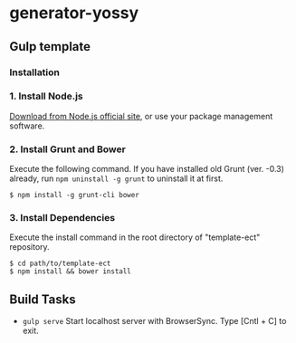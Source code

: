 # generator-yossy

## Gulp template

### Installation

### 1. Install Node.js
[Download from Node.js official site](http://nodejs.org/), or use your package management software.

### 2. Install Grunt and Bower
Execute the following command.
If you have installed old Grunt (ver. -0.3) already, run `npm uninstall -g grunt` to uninstall it at first.

```shell
$ npm install -g grunt-cli bower
```

### 3. Install Dependencies
Execute the install command in the root directory of "template-ect" repository.

```shell
$ cd path/to/template-ect
$ npm install && bower install
```

## Build Tasks
* `gulp serve`
  Start localhost server with BrowserSync.
  Type [Cntl + C] to exit.

